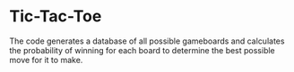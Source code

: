 # Tic-Tac-Toe
The code generates a database of all possible gameboards and calculates the probability of winning for each board to determine the best possible move for it to make.
